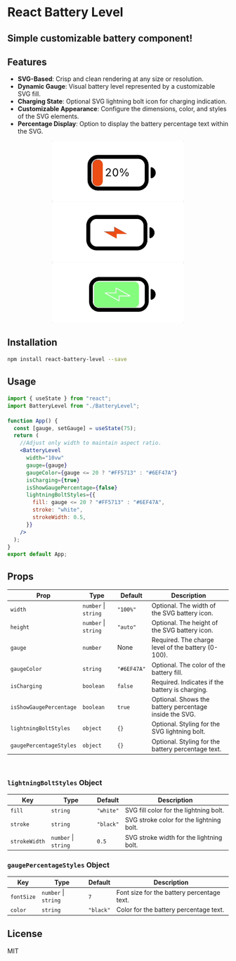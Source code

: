 # React Battery Level

## Simple customizable battery component!

## Features

- **SVG-Based**: Crisp and clean rendering at any size or resolution.
- **Dynamic Gauge**: Visual battery level represented by a customizable SVG fill.
- **Charging State**: Optional SVG lightning bolt icon for charging indication.
- **Customizable Appearance**: Configure the dimensions, color, and styles of the SVG elements.
- **Percentage Display**: Option to display the battery percentage text within the SVG.

<div align="center">
  <img width="300px" src="/demo/demo1.gif">
   <img width="300px" src="/demo/demo2.gif">
    <img width="300px" src="/demo/demo3.gif">
</div>

## Installation

```bash
npm install react-battery-level --save
```

## Usage

```jsx
import { useState } from "react";
import BatteryLevel from "./BatteryLevel";

function App() {
  const [gauge, setGauge] = useState(75);
  return (
    //Adjust only width to maintain aspect ratio.
    <BatteryLevel
      width="10vw"
      gauge={gauge}
      gaugeColor={gauge <= 20 ? "#FF5713" : "#6EF47A"}
      isCharging={true}
      isShowGaugePercentage={false}
      lightningBoltStyles={{
        fill: gauge <= 20 ? "#FF5713" : "#6EF47A",
        stroke: "white",
        strokeWidth: 0.5,
      }}
    />
  );
}
export default App;
```

## Props

| Prop                    | Type                 | Default     | Description                                            |
| ----------------------- | -------------------- | ----------- | ------------------------------------------------------ |
| `width`                 | `number` \| `string` | `"100%"`    | Optional. The width of the SVG battery icon.           |
| `height`                | `number` \| `string` | `"auto"`    | Optional. The height of the SVG battery icon.          |
| `gauge`                 | `number`             | None        | Required. The charge level of the battery (0-100).     |
| `gaugeColor`            | `string`             | `"#6EF47A"` | Optional. The color of the battery fill.               |
| `isCharging`            | `boolean`            | `false`     | Required. Indicates if the battery is charging.        |
| `isShowGaugePercentage` | `boolean`            | `true`      | Optional. Shows the battery percentage inside the SVG. |
| `lightningBoltStyles`   | `object`             | `{}`        | Optional. Styling for the SVG lightning bolt.          |
| `gaugePercentageStyles` | `object`             | `{}`        | Optional. Styling for the battery percentage text.     |

<br>

### `lightningBoltStyles` Object

| Key           | Type                 | Default   | Description                              |
| ------------- | -------------------- | --------- | ---------------------------------------- |
| `fill`        | `string`             | `"white"` | SVG fill color for the lightning bolt.   |
| `stroke`      | `string`             | `"black"` | SVG stroke color for the lightning bolt. |
| `strokeWidth` | `number` \| `string` | `0.5`     | SVG stroke width for the lightning bolt. |

### `gaugePercentageStyles` Object

| Key        | Type                 | Default   | Description                                |
| ---------- | -------------------- | --------- | ------------------------------------------ |
| `fontSize` | `number` \| `string` | `7`       | Font size for the battery percentage text. |
| `color`    | `string`             | `"black"` | Color for the battery percentage text.     |

## License

MIT
